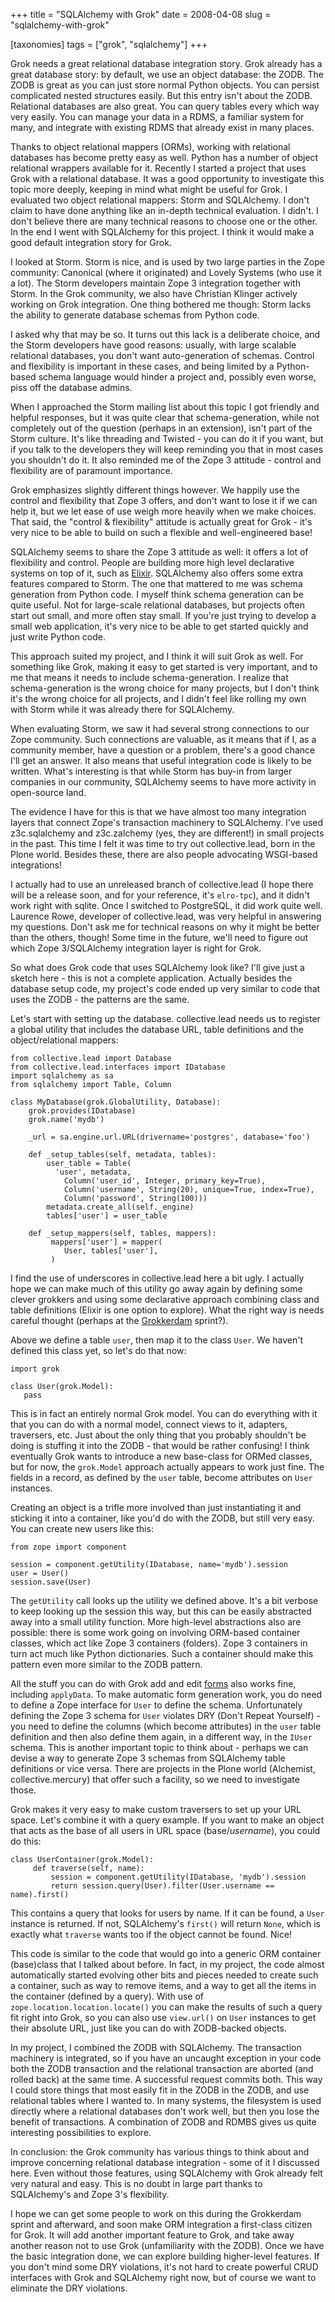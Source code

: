 +++
title = "SQLAlchemy with Grok"
date = 2008-04-08
slug = "sqlalchemy-with-grok"

[taxonomies]
tags = ["grok", "sqlalchemy"]
+++

Grok needs a great relational database integration story. Grok already
has a great database story: by default, we use an object database: the
ZODB. The ZODB is great as you can just store normal Python objects. You
can persist complicated nested structures easily. But this entry isn't
about the ZODB. Relational databases are also great. You can query
tables every which way very easily. You can manage your data in a RDMS,
a familiar system for many, and integrate with existing RDMS that
already exist in many places.

Thanks to object relational mappers (ORMs), working with relational
databases has become pretty easy as well. Python has a number of object
relational wrappers available for it. Recently I started a project that
uses Grok with a relational database. It was a good opportunity to
investigate this topic more deeply, keeping in mind what might be useful
for Grok. I evaluated two object relational mappers: Storm and
SQLAlchemy. I don't claim to have done anything like an in-depth
technical evaluation. I didn't. I don't believe there are many technical
reasons to choose one or the other. In the end I went with SQLAlchemy
for this project. I think it would make a good default integration story
for Grok.

I looked at Storm. Storm is nice, and is used by two large parties in
the Zope community: Canonical (where it originated) and Lovely Systems
(who use it a lot). The Storm developers maintain Zope 3 integration
together with Storm. In the Grok community, we also have Christian
Klinger actively working on Grok integration. One thing bothered me
though: Storm lacks the ability to generate database schemas from Python
code.

I asked why that may be so. It turns out this lack is a deliberate
choice, and the Storm developers have good reasons: usually, with large
scalable relational databases, you don't want auto-generation of
schemas. Control and flexibility is important in these cases, and being
limited by a Python-based schema language would hinder a project and,
possibly even worse, piss off the database admins.

When I approached the Storm mailing list about this topic I got friendly
and helpful responses, but it was quite clear that schema-generation,
while not completely out of the question (perhaps in an extension),
isn't part of the Storm culture. It's like threading and Twisted - you
can do it if you want, but if you talk to the developers they will keep
reminding you that in most cases you shouldn't do it. It also reminded
me of the Zope 3 attitude - control and flexibility are of paramount
importance.

Grok emphasizes slightly different things however. We happily use the
control and flexibility that Zope 3 offers, and don't want to lose it if
we can help it, but we let ease of use weigh more heavily when we make
choices. That said, the "control & flexibility" attitude is actually
great for Grok - it's very nice to be able to build on such a flexible
and well-engineered base!

SQLAlchemy seems to share the Zope 3 attitude as well: it offers a lot
of flexibility and control. People are building more high level
declarative systems on top of it, such as
[Elixir](http://elixir.ematia.de/trac/wiki). SQLAlchemy also offers some
extra features compared to Storm. The one that mattered to me was schema
generation from Python code. I myself think schema generation can be
quite useful. Not for large-scale relational databases, but projects
often start out small, and more often stay small. If you're just trying
to develop a small web application, it's very nice to be able to get
started quickly and just write Python code.

This approach suited my project, and I think it will suit Grok as well.
For something like Grok, making it easy to get started is very
important, and to me that means it needs to include schema-generation. I
realize that schema-generation is the wrong choice for many projects,
but I don't think it's the wrong choice for all projects, and I didn't
feel like rolling my own with Storm while it was already there for
SQLAlchemy.

When evaluating Storm, we saw it had several strong connections to our
Zope community. Such connections are valuable, as it means that if I, as
a community member, have a question or a problem, there's a good chance
I'll get an answer. It also means that useful integration code is likely
to be written. What's interesting is that while Storm has buy-in from
larger companies in our community, SQLAlchemy seems to have more
activity in open-source land.

The evidence I have for this is that we have almost too many integration
layers that connect Zope's transaction machinery to SQLAlchemy. I've
used z3c.sqlalchemy and z3c.zalchemy (yes, they are different!) in small
projects in the past. This time I felt it was time to try out
collective.lead, born in the Plone world. Besides these, there are also
people advocating WSGI-based integrations!

I actually had to use an unreleased branch of collective.lead (I hope
there will be a release soon, and for your reference, it's `elro-tpc`),
and it didn't work right with sqlite. Once I switched to PostgreSQL, it
did work quite well. Laurence Rowe, developer of collective.lead, was
very helpful in answering my questions. Don't ask me for technical
reasons on why it might be better than the others, though! Some time in
the future, we'll need to figure out which Zope 3/SQLAlchemy integration
layer is right for Grok.

So what does Grok code that uses SQLAlchemy look like? I'll give just a
sketch here - this is not a complete application. Actually besides the
database setup code, my project's code ended up very similar to code
that uses the ZODB - the patterns are the same.

Let's start with setting up the database. collective.lead needs us to
register a global utility that includes the database URL, table
definitions and the object/relational mappers:

    from collective.lead import Database
    from collective.lead.interfaces import IDatabase
    import sqlalchemy as sa
    from sqlalchemy import Table, Column

    class MyDatabase(grok.GlobalUtility, Database):
        grok.provides(IDatabase)
        grok.name('mydb')

        _url = sa.engine.url.URL(drivername='postgres', database='foo')

        def _setup_tables(self, metadata, tables):
            user_table = Table(
              'user', metadata,
                Column('user_id', Integer, primary_key=True),
                Column('username', String(20), unique=True, index=True),
                Column('password', String(100)))
            metadata.create_all(self._engine)
            tables['user'] = user_table

        def _setup_mappers(self, tables, mappers):
             mappers['user'] = mapper(
                User, tables['user'],
             )

I find the use of underscores in collective.lead here a bit ugly. I
actually hope we can make much of this utility go away again by defining
some clever grokkers and using some declarative approach combining class
and table definitions (Elixir is one option to explore). What the right
way is needs careful thought (perhaps at the
[Grokkerdam](http://wiki.zope.org/grok/GrokkerdamSprint) sprint?).

Above we define a table `user`, then map it to the class `User`. We
haven't defined this class yet, so let's do that now:

    import grok

    class User(grok.Model):
       pass

This is in fact an entirely normal Grok model. You can do everything
with it that you can do with a normal model, connect views to it,
adapters, traversers, etc. Just about the only thing that you probably
shouldn't be doing is stuffing it into the ZODB - that would be rather
confusing! I think eventually Grok wants to introduce a new base-class
for ORMed classes, but for now, the `grok.Model` approach actually
appears to work just fine. The fields in a record, as defined by the
`user` table, become attributes on `User` instances.

Creating an object is a trifle more involved than just instantiating it
and sticking it into a container, like you'd do with the ZODB, but still
very easy. You can create new users like this:

    from zope import component

    session = component.getUtility(IDatabase, name='mydb').session
    user = User()
    session.save(User)

The `getUtility` call looks up the utility we defined above. It's a bit
verbose to keep looking up the session this way, but this can be easily
abstracted away into a small utility function. More high-level
abstractions also are possible: there is some work going on involving
ORM-based container classes, which act like Zope 3 containers (folders).
Zope 3 containers in turn act much like Python dictionaries. Such a
container should make this pattern even more similar to the ZODB
pattern.

All the stuff you can do with Grok add and edit
[forms](http://grok.zope.org/documentation/how-to/automatic-form-generation)
also works fine, including `applyData`. To make automatic form
generation work, you do need to define a Zope interface for `User` to
define the schema. Unfortunately defining the Zope 3 schema for `User`
violates DRY (Don't Repeat Yourself) - you need to define the columns
(which become attributes) in the `user` table definition and then also
define them again, in a different way, in the `IUser` schema. This is
another important topic to think about - perhaps we can devise a way to
generate Zope 3 schemas from SQLAlchemy table definitions or vice versa.
There are projects in the Plone world (Alchemist, collective.mercury)
that offer such a facility, so we need to investigate those.

Grok makes it very easy to make custom traversers to set up your URL
space. Let's combine it with a query example. If you want to make an
object that acts as the base of all users in URL space
(base/_username_), you could do this:

    class UserContainer(grok.Model):
         def traverse(self, name):
             session = component.getUtility(IDatabase, 'mydb').session
             return session.query(User).filter(User.username == name).first()

This contains a query that looks for users by name. If it can be found,
a `User` instance is returned. If not, SQLAlchemy's `first()` will
return `None`, which is exactly what `traverse` wants too if the object
cannot be found. Nice!

This code is similar to the code that would go into a generic ORM
container (base)class that I talked about before. In fact, in my
project, the code almost automatically started evolving other bits and
pieces needed to create such a container, such as way to remove items,
and a way to get all the items in the container (defined by a query).
With use of `zope.location.location.locate()` you can make the results
of such a query fit right into Grok, so you can also use `view.url()` on
`User` instances to get their absolute URL, just like you can do with
ZODB-backed objects.

In my project, I combined the ZODB with SQLAlchemy. The transaction
machinery is integrated, so if you have an uncaught exception in your
code both the ZODB transaction and the relational transaction are
aborted (and rolled back) at the same time. A successful request commits
both. This way I could store things that most easily fit in the ZODB in
the ZODB, and use relational tables where I wanted to. In many systems,
the filesystem is used directly where a relational databases don't work
well, but then you lose the benefit of transactions. A combination of
ZODB and RDMBS gives us quite interesting possibilities to explore.

In conclusion: the Grok community has various things to think about and
improve concerning relational database integration - some of it I
discussed here. Even without those features, using SQLAlchemy with Grok
already felt very natural and easy. This is no doubt in large part
thanks to SQLAlchemy's and Zope 3's flexibility.

I hope we can get some people to work on this during the Grokkerdam
sprint and afterward, and soon make ORM integration a first-class
citizen for Grok. It will add another important feature to Grok, and
take away another reason not to use Grok (unfamiliarity with the ZODB).
Once we have the basic integration done, we can explore building
higher-level features. If you don't mind some DRY violations, it's not
hard to create powerful CRUD interfaces with Grok and SQLAlchemy right
now, but of course we want to eliminate the DRY violations.
